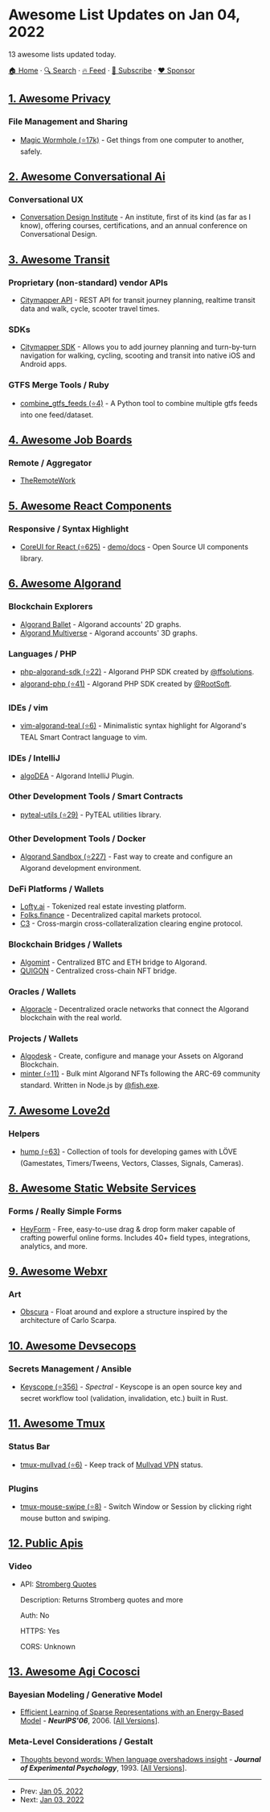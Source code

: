 # Awesome List Updates on Jan 04, 2022

13 awesome lists updated today.

[🏠 Home](/README.md) · [🔍 Search](https://www.trackawesomelist.com/search/) · [🔥 Feed](https://www.trackawesomelist.com/rss.xml) · [📮 Subscribe](https://trackawesomelist.us17.list-manage.com/subscribe?u=d2f0117aa829c83a63ec63c2f&id=36a103854c) · [❤️  Sponsor](https://github.com/sponsors/theowenyoung)



## [1. Awesome Privacy](/content/pluja/awesome-privacy/README.md)

### File Management and Sharing

*   [Magic Wormhole (⭐17k)](https://github.com/magic-wormhole/magic-wormhole) - Get things from one computer to another, safely.

## [2. Awesome Conversational Ai](/content/jyguyomarch/awesome-conversational-ai/README.md)

### Conversational UX

*   [Conversation Design Institute](https://www.conversationdesigninstitute.com/) - An institute, first of its kind (as far as I know), offering courses, certifications, and an annual conference on Conversational Design.

## [3. Awesome Transit](/content/CUTR-at-USF/awesome-transit/README.md)

### Proprietary (non-standard) vendor APIs

*   [Citymapper API](https://docs.external.citymapper.com/api/) - REST API for transit journey planning, realtime transit data and walk, cycle, scooter travel times.

### SDKs

*   [Citymapper SDK](https://citymapper.com/powers) - Allows you to add journey planning and turn-by-turn navigation for walking, cycling, scooting and transit into native iOS and Android apps.

### GTFS Merge Tools / Ruby

*   [combine\_gtfs\_feeds (⭐4)](https://github.com/psrc/combine_gtfs_feeds) - A Python tool to combine multiple gtfs feeds into one feed/dataset.

## [4. Awesome Job Boards](/content/tramcar/awesome-job-boards/README.md)

### Remote / Aggregator

*   [TheRemoteWork](https://theremotework.co/)

## [5. Awesome React Components](/content/brillout/awesome-react-components/README.md)

### Responsive / Syntax Highlight

*   [CoreUI for React (⭐625)](https://github.com/coreui/coreui-react) - [demo/docs](https://coreui.io/react) - Open Source UI components library.

## [6. Awesome Algorand](/content/aorumbayev/awesome-algorand/README.md)

### Blockchain Explorers

*   [Algorand Ballet](https://akaalias.github.io/algorand-ballet/) - Algorand accounts' 2D graphs.
*   [Algorand Multiverse](https://algo3d.live/) - Algorand accounts' 3D graphs.

### Languages / PHP

*   [php-algorand-sdk (⭐22)](https://github.com/ffsolutions/php-algorand-sdk) - Algorand PHP SDK created by [@ffsolutions](https://github.com/ffsolutions).
*   [algorand-php (⭐41)](https://github.com/RootSoft/algorand-php) - Algorand PHP SDK created by [@RootSoft](https://github.com/RootSoft).

### IDEs / vim

*   [vim-algorand-teal (⭐6)](https://github.com/aldur/vim-algorand-teal) - Minimalistic syntax highlight for Algorand's TEAL Smart Contract language to vim.

### IDEs / IntelliJ

*   [algoDEA](https://algodea-docs.bloxbean.com/) - Algorand IntelliJ Plugin.

### Other Development Tools / Smart Contracts

*   [pyteal-utils (⭐29)](https://github.com/algorand/pyteal-utils) - PyTEAL utilities library.

### Other Development Tools / Docker

*   [Algorand Sandbox (⭐227)](https://github.com/algorand/sandbox) - Fast way to create and configure an Algorand development environment.

### DeFi Platforms / Wallets

*   [Lofty.ai](https://www.lofty.ai/) - Tokenized real estate investing platform.
*   [Folks.finance](https://folks.finance/) - Decentralized capital markets protocol.
*   [C3](https://c3.io/) - Cross-margin cross-collateralization clearing engine protocol.

### Blockchain Bridges / Wallets

*   [Algomint](https://algomint.io/) - Centralized BTC and ETH bridge to Algorand.
*   [QUIGON](https://bridge.quigon.com/) - Centralized cross-chain NFT bridge.

### Oracles / Wallets

*   [Algoracle](https://www.algoracle.ai/) - Decentralized oracle networks that connect the Algorand blockchain with the real world.

### Projects / Wallets

*   [Algodesk](https://www.algodesk.io/) - Create, configure and manage your Assets on Algorand Blockchain.
*   [minter (⭐11)](https://github.com/algofishexe/minter) - Bulk mint Algorand NFTs following the ARC-69 community standard. Written in Node.js by [@fish.exe](https://twitter.com/AlgofishExe).

## [7. Awesome Love2d](/content/love2d-community/awesome-love2d/README.md)

### Helpers

*   [hump (⭐63)](https://github.com/HDictus/hump) - Collection of tools for developing games with LÖVE (Gamestates, Timers/Tweens, Vectors, Classes, Signals, Cameras).

## [8. Awesome Static Website Services](/content/agarrharr/awesome-static-website-services/README.md)

### Forms / Really Simple Forms

*   [HeyForm](https://heyform.net/) - Free, easy-to-use drag & drop form maker capable of crafting powerful online forms. Includes 40+ field types, integrations, analytics, and more.

## [9. Awesome Webxr](/content/msub2/awesome-webxr/README.md)

### Art

*   [Obscura](https://obscura.world/) - Float around and explore a structure inspired by the architecture of Carlo Scarpa.

## [10. Awesome Devsecops](/content/TaptuIT/awesome-devsecops/README.md)

### Secrets Management / Ansible

*   [Keyscope (⭐356)](https://github.com/SpectralOps/keyscope) - *Spectral* - Keyscope is an open source key and secret workflow tool (validation, invalidation, etc.) built in Rust.

## [11. Awesome Tmux](/content/rothgar/awesome-tmux/README.md)

### Status Bar

*   [tmux-mullvad (⭐6)](https://github.com/jaclu/tmux-mullvad) - Keep track of [Mullvad VPN](https://mullvad.net/) status.

### Plugins

*   [tmux-mouse-swipe (⭐8)](https://github.com/jaclu/tmux-mouse-swipe) - Switch Window or Session by clicking right mouse button and swiping.

## [12. Public Apis](/content/public-apis/public-apis/README.md)

### Video

- API: [Stromberg Quotes](https://www.stromberg-api.de/)

  Description: Returns Stromberg quotes and more

  Auth: No

  HTTPS: Yes

  CORS: Unknown



## [13. Awesome Agi Cocosci](/content/YuzheSHI/awesome-agi-cocosci/README.md)

### Bayesian Modeling / Generative Model

*   [Efficient Learning of Sparse Representations with an Energy-Based Model](https://proceedings.neurips.cc/paper/2006/file/87f4d79e36d68c3031ccf6c55e9bbd39-Paper.pdf) - ***NeurIPS'06***, 2006. \[[All Versions](https://scholar.google.com/scholar?cluster=2247668190782691760\&hl=en\&as_sdt=0,5)].

### Meta-Level Considerations / Gestalt

*   [Thoughts beyond words: When language overshadows insight](https://psycnet.apa.org/record/1993-36184-001) - ***Journal of Experimental Psychology***, 1993. \[[All Versions](https://scholar.google.com/scholar?cluster=13773440938721955384\&hl=en\&as_sdt=2005\&sciodt=0,5)].

---

- Prev: [Jan 05, 2022](/content/2022/01/05/README.md)
- Next: [Jan 03, 2022](/content/2022/01/03/README.md)